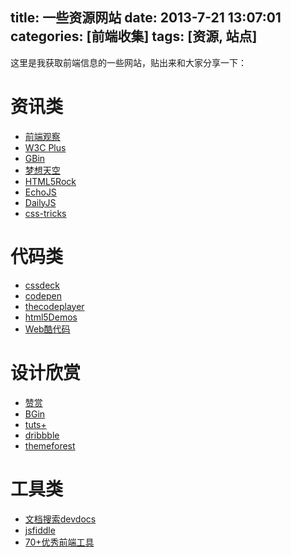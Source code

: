 title: 一些资源网站
date: 2013-7-21 13:07:01
categories: [前端收集]
tags: [资源, 站点]
---
这里是我获取前端信息的一些网站，贴出来和大家分享一下：
<!--more-->

# 资讯类 #
- [前端观察](http://www.qianduan.net/)
- [W3C Plus](http://www.w3cplus.com/)
- [GBin](http://www.gbin1.com/)
- [梦想天空](http://www.cnblogs.com/lhb25/)
- [HTML5Rock](http://www.html5rocks.com/en/)
- [EchoJS](http://www.echojs.com/)
- [DailyJS](http://dailyjs.com/)
- [css-tricks](http://css-tricks.com/)

# 代码类 #
- [cssdeck](http://cssdeck.com/)
- [codepen](http://codepen.io/)
- [thecodeplayer](http://thecodeplayer.com/)
- [html5Demos](http://html5demos.com/)
- [Web酷代码](http://www.aspxcs.net/)

# 设计欣赏 #
- [赞赏](http://www.zanawards.com/)
- [BGin](http://gbin1.com/gb/explore.htm)
- [tuts+](http://webdesign.tutsplus.com/)
- [dribbble](http://dribbble.com/)
- [themeforest](http://themeforest.net/)

# 工具类 #
- [文档搜索devdocs](http://devdocs.io/)
- [jsfiddle](http://jsfiddle.net/)
- [70+优秀前端工具](http://www.w3cplus.com/source/front-end-developer-excellent-tool.html)